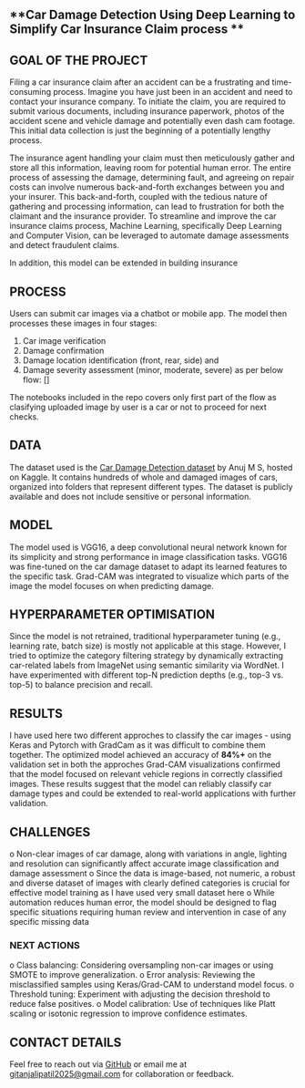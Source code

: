 ## **Car Damage Detection Using Deep Learning to Simplify Car Insurance Claim process **


## GOAL OF THE PROJECT  
Filing a car insurance claim after an accident can be a frustrating and time-consuming process. Imagine you have just been in an accident and need to contact your insurance company. To initiate the claim, you are required to submit various documents, including insurance paperwork, photos of the accident scene and vehicle damage and potentially even dash cam footage. This initial data collection is just the beginning of a potentially lengthy process.

The insurance agent handling your claim must then meticulously gather and store all this information, leaving room for potential human error. The entire process of assessing the damage, determining fault, and agreeing on repair costs can involve numerous back-and-forth exchanges between you and your insurer. 
This back-and-forth, coupled with the tedious nature of gathering and processing information, can lead to frustration for both the claimant and the insurance provider.
To streamline and improve the car insurance claims process, Machine Learning, specifically Deep Learning and Computer Vision, can be leveraged to automate damage assessments and detect fraudulent claims.

In addition, this model can be extended in building insurance 

## PROCESS
Users can submit car images via a chatbot or mobile app. The model then processes these images in four stages: 
1) Car image verification 
2) Damage confirmation 
3) Damage location identification (front, rear, side) and 
4) Damage severity assessment (minor, moderate, severe) as per below flow:
[]

The notebooks included in the repo covers only first part of the flow as clasifying uploaded image by user is a car or not to proceed for next checks.


## DATA  
The dataset used is the [Car Damage Detection dataset](https://www.kaggle.com/datasets/anujms/car-damage-detection/data) by Anuj M S, hosted on Kaggle. It contains hundreds of whole and damaged images of cars, organized into folders that represent different types. 
The dataset is publicly available and does not include sensitive or personal information.


## MODEL  
The model used is VGG16, a deep convolutional neural network known for its simplicity and strong performance in image classification tasks. VGG16 was fine-tuned on the car damage dataset to adapt its learned features to the specific task. Grad-CAM was integrated to visualize which parts of the image the model focuses on when predicting damage.


## HYPERPARAMETER OPTIMISATION  
Since the model is not retrained, traditional hyperparameter tuning (e.g., learning rate, batch size) is mostly not applicable at this stage. 
However, I tried to optimize the category filtering strategy by dynamically extracting car-related labels from ImageNet using semantic similarity via WordNet. 
I have experimented with different top-N prediction depths (e.g., top-3 vs. top-5) to balance precision and recall.


## RESULTS  
I have used here two different approches to classify the car images - using Keras and Pytorch with GradCam as it was difficult to combine them together.
The optimized model achieved an accuracy of **84%+** on the validation set in both the approches 
Grad-CAM visualizations confirmed that the model focused on relevant vehicle regions in correctly classified images. These results suggest that the model can reliably classify car damage types and could be extended to real-world applications with further validation.


## CHALLENGES
o	Non-clear images of car damage, along with variations in angle, lighting and resolution can significantly affect accurate image classification and damage assessment
o	Since the data is image-based, not numeric, a robust and diverse dataset of images with clearly defined categories is crucial for effective model training as I have used very small dataset here
o	While automation reduces human error, the model should be designed to flag specific situations requiring human review and intervention in case of any specific missing data

### NEXT ACTIONS
o	Class balancing: Considering oversampling non-car images or using SMOTE to improve generalization.
o	Error analysis: Reviewing the misclassified samples using Keras/Grad-CAM to understand model focus.
o	Threshold tuning: Experiment with adjusting the decision threshold to reduce false positives.
o	Model calibration: Use of techniques like Platt scaling or isotonic regression to improve confidence estimates.

## CONTACT DETAILS
Feel free to reach out via [GitHub](https://github.com/gitpatil2025) or email me at gitanjalipatil2025@gmail.com for collaboration or feedback.